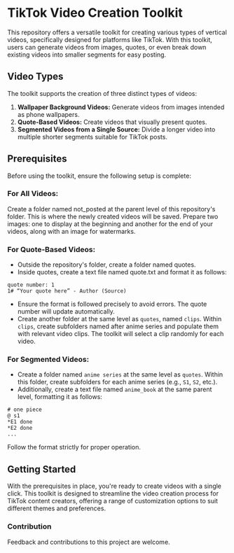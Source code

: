 # TikTok Video Creation Toolkit
This repository offers a versatile toolkit for creating various types of vertical videos, specifically designed for platforms like TikTok. With this toolkit, users can generate videos from images, quotes, or even break down existing videos into smaller segments for easy posting.

## Video Types
The toolkit supports the creation of three distinct types of videos:


1. **Wallpaper Background Videos:** Generate videos from images intended as phone wallpapers.
2. **Quote-Based Videos:** Create videos that visually present quotes.
3. **Segmented Videos from a Single Source:** Divide a longer video into multiple shorter segments suitable for TikTok posts.


## Prerequisites
Before using the toolkit, ensure the following setup is complete:

### For All Videos:

Create a folder named not_posted at the parent level of this repository's folder. This is where the newly created videos will be saved.
Prepare two images: one to display at the beginning and another for the end of your videos, along with an image for watermarks.

### For Quote-Based Videos:

- Outside the repository's folder, create a folder named quotes.
- Inside quotes, create a text file named quote.txt and format it as follows:
```
quote number: 1
1# “Your quote here” - Author (Source)
```
- Ensure the format is followed precisely to avoid errors. The quote number will update automatically.
- Create another folder at the same level as `quotes`, named `clips`. Within `clips`, create subfolders named after anime series and populate them with relevant video clips. 
The toolkit will select a clip randomly for each video.

### For Segmented Videos:

- Create a folder named `anime series` at the same level as `quotes`. Within this folder, create subfolders for each anime series (e.g., `S1`, `S2`, etc.).
- Additionally, create a text file named `anime_book` at the same parent level, formatting it as follows:

```
# one piece
@ s1
*E1 done
*E2 done
...
```
Follow the format strictly for proper operation.

## Getting Started
With the prerequisites in place, you're ready to create videos with a single click. This toolkit is designed to streamline the video creation process for TikTok content creators, offering a range of customization options to suit different themes and preferences.

### Contribution
Feedback and contributions to this project are welcome.
